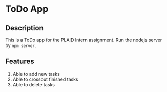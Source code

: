 # ToDo App
## Description
This is a ToDo app for the PLAID Intern assignment. Run the nodejs server by `npm server`.
## Features
1. Able to add new tasks
2. Able to crossout finished tasks
3. Able to delete tasks
